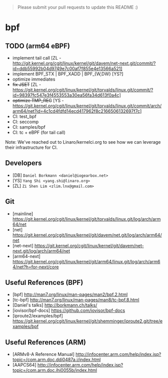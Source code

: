 > Please submit your pull requests to update this README :)

# bpf

## TODO (arm64 eBPF)
 - implement tail call [ZL - http://git.kernel.org/cgit/linux/kernel/git/davem/net-next.git/commit/?id=ddb55992b04d9749e7c00af7f855e4e13566a521]
 - implement BPF_STX | BPF_XADD | BPF_{W,DW} [YS?]
 - optimize immediates
 - ~~fix JSET~~ [ZL - https://git.kernel.org/cgit/linux/kernel/git/torvalds/linux.git/commit/?id=98397fc547e3f4553553a30ea56fa34d613f0a4c]
 - ~~optimize TMP_REG~~ [YS - https://git.kernel.org/cgit/linux/kernel/git/torvalds/linux.git/commit/arch/arm64/net?id=4c1cd4fdfd14ecd417962f8c2166506132697f7c]
 - CI: test_bpf
 - CI: seccomp
 - CI: samples/bpf
 - CI: tc + eBPF (for tail call)

Note: We've reached out to Linaro/kernelci.org to see how we can leverage their infrastructure for CI.

## Developers
 - [DB] ```Daniel Borkmann <daniel@iogearbox.net>```
 - [YS] ```Yang Shi <yang.shi@linaro.org>```
 - [ZL] ```Zi Shen Lim <zlim.lnx@gmail.com>```

## Git
 - [mainline] https://git.kernel.org/cgit/linux/kernel/git/torvalds/linux.git/log/arch/arm64/net
 - [net] https://git.kernel.org/cgit/linux/kernel/git/davem/net.git/log/arch/arm64/net
 - [net-next] https://git.kernel.org/cgit/linux/kernel/git/davem/net-next.git/log/arch/arm64/net
 - [arm64-next] https://git.kernel.org/cgit/linux/kernel/git/arm64/linux.git/log/arch/arm64/net?h=for-next/core

## Useful References (BPF)
 - [bpf] http://man7.org/linux/man-pages/man2/bpf.2.html
 - [tc-bpf] http://man7.org/linux/man-pages/man8/tc-bpf.8.html
 - [Daniel's talks] http://borkmann.ch/talks/
 - [iovisor/bpf-docs] https://github.com/iovisor/bpf-docs
 - [iproute2/examples/bpf] https://git.kernel.org/cgit/linux/kernel/git/shemminger/iproute2.git/tree/examples/bpf
 
## Useful References (ARM)
  - [ARMv8-A Reference Manual] http://infocenter.arm.com/help/index.jsp?topic=/com.arm.doc.ddi0487a.i/index.html
  - [AAPCS64] http://infocenter.arm.com/help/index.jsp?topic=/com.arm.doc.ihi0055b/index.html
